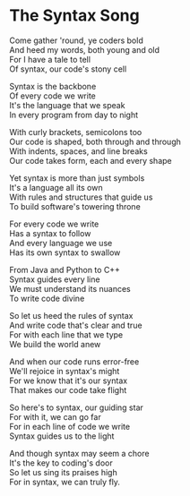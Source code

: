 # The Syntax Song

Come gather 'round, ye coders bold  
And heed my words, both young and old  
For I have a tale to tell  
Of syntax, our code's stony cell  

Syntax is the backbone  
Of every code we write  
It's the language that we speak  
In every program from day to night  

With curly brackets, semicolons too  
Our code is shaped, both through and through  
With indents, spaces, and line breaks  
Our code takes form, each and every shape  

Yet syntax is more than just symbols  
It's a language all its own  
With rules and structures that guide us  
To build software's towering throne  

For every code we write  
Has a syntax to follow  
And every language we use  
Has its own syntax to swallow  

From Java and Python to C++  
Syntax guides every line  
We must understand its nuances  
To write code divine  

So let us heed the rules of syntax  
And write code that's clear and true  
For with each line that we type  
We build the world anew  

And when our code runs error-free  
We'll rejoice in syntax's might  
For we know that it's our syntax  
That makes our code take flight  

So here's to syntax, our guiding star  
For with it, we can go far  
For in each line of code we write  
Syntax guides us to the light  

And though syntax may seem a chore  
It's the key to coding's door  
So let us sing its praises high  
For in syntax, we can truly fly.